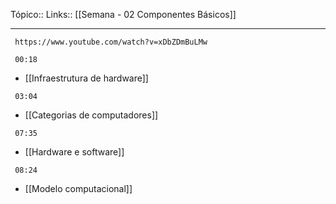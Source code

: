 Tópico::
Links:: [[Semana - 02  Componentes Básicos]]

---

```timestamp-url 
 https://www.youtube.com/watch?v=xDbZDmBuLMw
 ```

```timestamp 
 00:18
 ```

- [[Infraestrutura de hardware]]

```timestamp 
 03:04
 ```

- [[Categorias de computadores]]

```timestamp 
 07:35
 ```

- [[Hardware e software]] 

```timestamp 
 08:24
 ```

- [[Modelo computacional]]